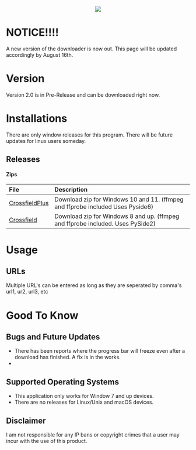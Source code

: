<div align="center">
  <img src=![generated-1785fb59b35d01e34f76f4e174244d14ddeccadb4ad7bf5dd5ee7e4f42fcb211-7](https://github.com/user-attachments/assets/5e0e0940-c229-4116-a3a9-e1a8e0978046)
 />
</div>

# NOTICE!!!!
A new version of the downloader is now out. This page will be updated accordingly by August 16th.

# Version
Version 2.0 is in Pre-Release and can be downloaded right now.

# Installations
There are only window releases for this program. There will be future updates for linux users someday.

## Releases

#### Zips
File|Description
:---|:---
[CrossfieldPlus](https://github.com/InfernoCycle/TrueYTtoMP3/releases/tag/v2.0.0)|Download zip for Windows 10 and 11. (ffmpeg and ffprobe included Uses Pyside6)
[Crossfield](https://github.com/InfernoCycle/TrueYTtoMP3/releases/tag/v1.1.0)|Download zip for Windows 8 and up. (ffmpeg and ffprobe included. Uses PySide2)

# Usage
## URLs
Multiple URL's can be entered as long as they are seperated by comma's
url1, ur2, url3, etc

# Good To Know

## Bugs and Future Updates
- There has been reports where the progress bar will freeze even after a download has finished. A fix is in the works.
- 

## Supported Operating Systems
- This application only works for Window 7 and up devices.
- There are no releases for Linux/Unix and macOS devices.

## Disclaimer
I am not responsible for any IP bans or copyright crimes that a user may incur with the use of this product.
